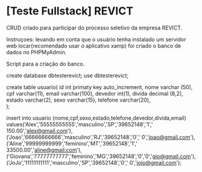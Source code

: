 # [Teste Fullstack] REVICT

CRUD criado para participar do processo seletivo da empresa REVICT.

Instruçoes: levando em conta que o usuário tenha instalado um servidor web locar(recomendado usar o aplicativo xamp) foi criado o banco de dados no PHPMyAdmin.

Script para a criação do banco.

create database dbtesterevict;
use dbtesterevict;

create table usuario(
    id int primaty key auto_increment,
    nome varchar (50),
    cpf varchar(11),
    email varchar(100),
    devedor int(1),
    divida decimal (8,2),
    estado varchar(2),
    sexo varchar(15),
    telefone varchar(20),   
);

insert into usuario (nome,cpf,sexo,estado,telefone,devedor,divida,email)
        values('Alex','55555555555','masculino','SP','39652148','1',' 150.00','alex@gmail.com'),
        ('Joao','66666666666','masculino','RJ','39652148','0',' 0','joao@gmail.com'),
        ('Aline','99999999999','feminino','MT','39652148','1',' 33500.00','aline@gmail.com'),
        ('Giovana','77777777777','feminino','MG','39652148','0','0','gio@gmail.com'),
        ('JoJo','11111111111','masculino','SP','39652148','0',' 0','jojo@gmail.com');
        

